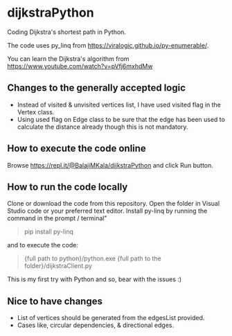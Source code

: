 # dijkstraPython
Coding Dijkstra's shortest path in Python.

The code uses py_linq from https://viralogic.github.io/py-enumerable/.

You can learn the Dijkstra's algorithm from https://www.youtube.com/watch?v=pVfj6mxhdMw

## Changes to the generally accepted logic
- Instead of visited & unvisited vertices list, I have used visited flag in the Vertex class.
- Using used flag on Edge class to be sure that the edge has been used to calculate the distance already though this is not mandatory.

## How to execute the code online
Browse https://repl.it/@BalajiMKala/dijkstraPython and click Run button.

## How to run the code locally
Clone or download the code from this repository.
Open the folder in Visual Studio code or your preferred text editor.
Install py-linq by running the command in the prompt / terminal"
> pip install py-linq

and to execute the code:
> {full path to  python}/python.exe {full path to the folder}/dijkstraClient.py

This is my first try with Python and so, bear with the issues :)

## Nice to have changes
- List of vertices should be generated from the edgesList provided.
- Cases like, circular dependencies, & directional edges.
